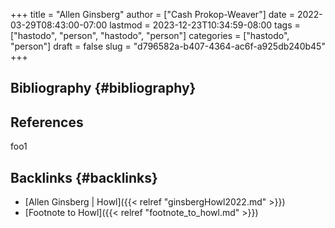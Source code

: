 +++
title = "Allen Ginsberg"
author = ["Cash Prokop-Weaver"]
date = 2022-03-29T08:43:00-07:00
lastmod = 2023-12-23T10:34:59-08:00
tags = ["hastodo", "person", "hastodo", "person"]
categories = ["hastodo", "person"]
draft = false
slug = "d796582a-b407-4364-ac6f-a925db240b45"
+++

## Bibliography {#bibliography}

## References

<style>.csl-entry{text-indent: -1.5em; margin-left: 1.5em;}</style><div class="csl-bib-body">
</div>

foo1


## Backlinks {#backlinks}

-   [Allen Ginsberg | Howl]({{< relref "ginsbergHowl2022.md" >}})
-   [Footnote to Howl]({{< relref "footnote_to_howl.md" >}})
